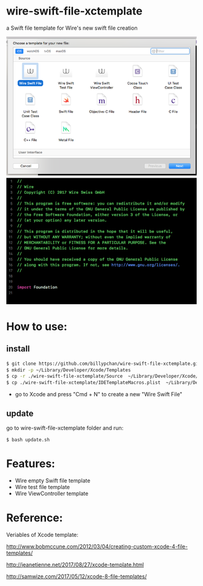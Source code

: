 # wire-swift-file-xctemplate
a Swift file template for Wire's new swift file creation

![new file][newFile]
![editor][editor]

[newFile]: https://github.com/billypchan/wire-swift-file-xctemplate/raw/master/newFile.png "New File"
[editor]: https://github.com/billypchan/wire-swift-file-xctemplate/raw/master/templateInEditor.png "Editor"


# How to use:

## install

```bash
$ git clone https://github.com/billypchan/wire-swift-file-xctemplate.git
$ mkdir -p ~/Library/Developer/Xcode/Templates
$ cp -r ./wire-swift-file-xctemplate/Source  ~/Library/Developer/Xcode/Templates
$ cp ./wire-swift-file-xctemplate/IDETemplateMacros.plist  ~/Library/Developer/Xcode/UserData/
```
- go to Xcode and press "Cmd + N" to create a new "Wire Swift File"

## update
go to wire-swift-file-xctemplate folder and run:

````
$ bash update.sh
````

# Features:
- Wire empty Swift file template
- Wire test file template
- Wire ViewController template

# Reference:

Veriables of Xcode template:

http://www.bobmccune.com/2012/03/04/creating-custom-xcode-4-file-templates/

http://jeanetienne.net/2017/08/27/xcode-template.html

http://samwize.com/2017/05/12/xcode-8-file-templates/

